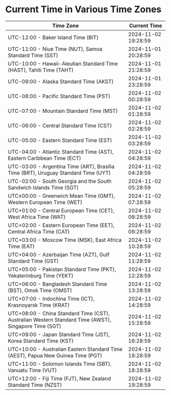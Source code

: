 # Current Time in Various Time Zones

| Time Zone | Current Time |
|-----------|--------------|
| UTC-12:00 - Baker Island Time (BIT) | 2024-11-02 19:28:59 |
| UTC-11:00 - Niue Time (NUT), Samoa Standard Time (SST) | 2024-11-01 20:28:59 |
| UTC-10:00 - Hawaii-Aleutian Standard Time (HAST), Tahiti Time (TAHT) | 2024-11-01 21:28:59 |
| UTC-09:00 - Alaska Standard Time (AKST) | 2024-11-01 23:28:59 |
| UTC-08:00 - Pacific Standard Time (PST) | 2024-11-02 00:28:59 |
| UTC-07:00 - Mountain Standard Time (MST) | 2024-11-02 01:28:59 |
| UTC-06:00 - Central Standard Time (CST) | 2024-11-02 02:28:59 |
| UTC-05:00 - Eastern Standard Time (EST) | 2024-11-02 03:28:59 |
| UTC-04:00 - Atlantic Standard Time (AST), Eastern Caribbean Time (ECT) | 2024-11-02 04:28:59 |
| UTC-03:00 - Argentina Time (ART), Brasília Time (BRT), Uruguay Standard Time (UYT) | 2024-11-02 04:28:59 |
| UTC-02:00 - South Georgia and the South Sandwich Islands Time (SGT) | 2024-11-02 05:28:59 |
| UTC±00:00 - Greenwich Mean Time (GMT), Western European Time (WET) | 2024-11-02 07:28:59 |
| UTC+01:00 - Central European Time (CET), West Africa Time (WAT) | 2024-11-02 08:28:59 |
| UTC+02:00 - Eastern European Time (EET), Central Africa Time (CAT) | 2024-11-02 09:28:59 |
| UTC+03:00 - Moscow Time (MSK), East Africa Time (EAT) | 2024-11-02 10:28:59 |
| UTC+04:00 - Azerbaijan Time (AZT), Gulf Standard Time (GST) | 2024-11-02 11:28:59 |
| UTC+05:00 - Pakistan Standard Time (PKT), Yekaterinburg Time (YEKT) | 2024-11-02 12:28:59 |
| UTC+06:00 - Bangladesh Standard Time (BST), Omsk Time (OMST) | 2024-11-02 13:28:59 |
| UTC+07:00 - Indochina Time (ICT), Krasnoyarsk Time (KRAT) | 2024-11-02 14:28:59 |
| UTC+08:00 - China Standard Time (CST), Australian Western Standard Time (AWST), Singapore Time (SGT) | 2024-11-02 15:28:59 |
| UTC+09:00 - Japan Standard Time (JST), Korea Standard Time (KST) | 2024-11-02 16:28:59 |
| UTC+10:00 - Australian Eastern Standard Time (AEST), Papua New Guinea Time (PGT) | 2024-11-02 18:28:59 |
| UTC+11:00 - Solomon Islands Time (SBT), Vanuatu Time (VUT) | 2024-11-02 18:28:59 |
| UTC+12:00 - Fiji Time (FJT), New Zealand Standard Time (NZST) | 2024-11-02 19:28:59 |
